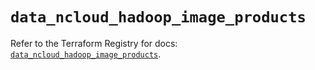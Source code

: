 # `data_ncloud_hadoop_image_products`

Refer to the Terraform Registry for docs: [`data_ncloud_hadoop_image_products`](https://registry.terraform.io/providers/navercloudplatform/ncloud/4.0.4/docs/data-sources/hadoop_image_products).
